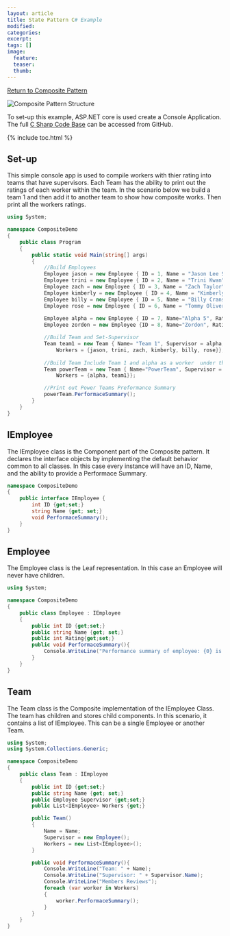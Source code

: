 ```yaml
---
layout: article
title: State Pattern C# Example
modified:
categories: 
excerpt: 
tags: []
image:
  feature: 
  teaser:
  thumb:
---
```

<a href="{{ site.url }}/structural/composite" class="btn"> <i class="fa fa-arrow-left" aria-hidden="true"></i> Return to Composite Pattern</a>

![Composite Pattern Structure](https://upload.wikimedia.org/wikipedia/commons/thumb/5/5a/Composite_UML_class_diagram_%28fixed%29.svg/640px-Composite_UML_class_diagram_%28fixed%29.svg.png)

To set-up this example,  ASP.NET core is used create a Console Application. The full <a href="https://github.com/2joephillips/DPatterns-Examples/tree/master/structural/composite/csharp" target="_blank">C Sharp Code Base</a> can be accessed from GitHub.

{% include toc.html %}

## Set-up
This simple console app is used to compile workers with thier rating into teams that have supervisors. Each Team has the ability to print out the ratings of each 
worker within the team. In the scenario below we build a team 1 and then add it to another team to show how composite works. Then print all the workers ratings.

```csharp
using System;

namespace CompositeDemo
{
    public class Program
    {
        public static void Main(string[] args)
        {
            //Build Employees 
            Employee jason = new Employee { ID = 1, Name = "Jason Lee Scott", Rating = 3 };
            Employee trini = new Employee { ID = 2, Name = "Trini Kwan", Rating = 4 };
            Employee zach = new Employee { ID = 3, Name = "Zach Taylor", Rating = 5 };
            Employee kimberly = new Employee { ID = 4, Name = "Kimberly Ann Hart", Rating = 3 };
            Employee billy = new Employee { ID = 5, Name = "Billy Cranston", Rating = 4 };
            Employee rose = new Employee { ID = 6, Name = "Tommy Oliver", Rating = 5 };
            
            Employee alpha = new Employee { ID = 7, Name="Alpha 5", Rating = 4};
            Employee zordon = new Employee {ID = 8, Name="Zordon", Rating = 5};

            //Build Team and Set-Supervisor
            Team team1 = new Team { Name= "Team 1", Supervisor = alpha, 
                Workers = {jason, trini, zach, kimberly, billy, rose}};
            
            //Build Team Include Team 1 and alpha as a worker  under this team and Supervisor.
            Team powerTeam = new Team { Name="PowerTeam", Supervisor = zordon, 
                Workers = {alpha, team1}};

            //Print out Power Teams Preformance Summary    
            powerTeam.PerformaceSummary();
        }
    }
}
```


## IEmployee

The IEmployee class is the Component part of the Composite pattern. It declares the interface objects by implementing the default behavior common to all classes.
In this case every instance will have an ID, Name, and the ability to provide a Performace Summary. 

```csharp
namespace CompositeDemo
{
    public interface IEmployee {
        int ID {get;set;}
        string Name {get; set;}
        void PerformaceSummary();
    }
}
```

## Employee

The Employee class is the Leaf representation. In this case an Employee will never have children.

```csharp
using System;

namespace CompositeDemo
{
    public class Employee : IEmployee
    {
        public int ID {get;set;}
        public string Name {get; set;}
        public int Rating{get;set;}
        public void PerformaceSummary(){
            Console.WriteLine("Performance summary of employee: {0} is {1} out 0f 5", Name, Rating);
        }
    }
}
```

## Team

The Team class is the Composite implementation of the IEmployee Class. The team has children and stores child components. In this scenario, it contains a list of IEmployee. This can be a single Employee
or another Team. 

```csharp
using System;
using System.Collections.Generic;

namespace CompositeDemo
{
    public class Team : IEmployee
    {
        public int ID {get;set;}
        public string Name {get; set;}
        public Employee Supervisor {get;set;}
        public List<IEmployee> Workers {get;}

        public Team()
        {
            Name = Name;
            Supervisor = new Employee();
            Workers = new List<IEmployee>();
        }

        public void PerformaceSummary(){
            Console.WriteLine("Team: " + Name);
            Console.WriteLine("Supervisor: " + Supervisor.Name);
            Console.WriteLine("Members Reviews");
            foreach (var worker in Workers)
            {
                worker.PerformaceSummary();
            }
        }
    }
}
```